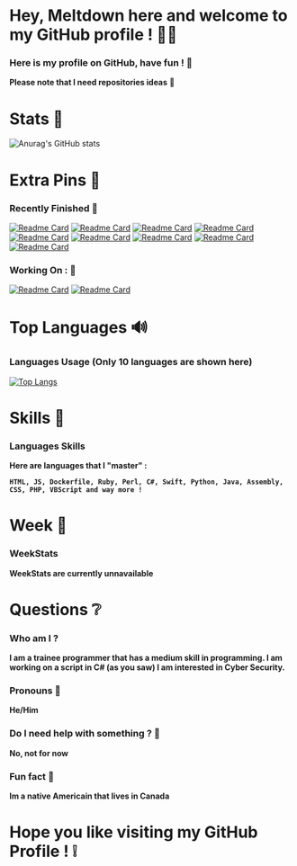 # Hey, Meltdown here and welcome to my GitHub profile ! 👋🏻

### Here is my profile on GitHub, have fun ! 🎈

**Please note that I need repositories ideas** 🧧

# Stats 📣

![Anurag's GitHub stats](https://github-readme-stats.vercel.app/api?username=meltdown1337&show_icons=true&theme=synthwave)

# Extra Pins 📌

### **Recently Finished** 🔔

[![Readme Card](https://github-readme-stats.vercel.app/api/pin/?username=meltdown1337&repo=SimpleTrojan)](https://github.com/anuraghazra/github-readme-stats)
[![Readme Card](https://github-readme-stats.vercel.app/api/pin/?username=meltdown1337&repo=Sudoku)](https://github.com/anuraghazra/github-readme-stats)
[![Readme Card](https://github-readme-stats.vercel.app/api/pin/?username=meltdown1337&repo=AudioVisualizer)](https://github.com/anuraghazra/github-readme-stats)
[![Readme Card](https://github-readme-stats.vercel.app/api/pin/?username=meltdown1337&repo=DiscordBotClient)](https://github.com/anuraghazra/github-readme-stats)
[![Readme Card](https://github-readme-stats.vercel.app/api/pin/?username=meltdown1337&repo=ARTetris)](https://github.com/anuraghazra/github-readme-stats)
[![Readme Card](https://github-readme-stats.vercel.app/api/pin/?username=meltdown1337&repo=GCalcSearch)](https://github.com/anuraghazra/github-readme-stats)
[![Readme Card](https://github-readme-stats.vercel.app/api/pin/?username=meltdown1337&repo=eternal_blue_powershell)](https://github.com/anuraghazra/github-readme-stats)
[![Readme Card](https://github-readme-stats.vercel.app/api/pin/?username=meltdown1337&repo=NXP-PCF8563-Driver)](https://github.com/anuraghazra/github-readme-stats)
[![Readme Card](https://github-readme-stats.vercel.app/api/pin/?username=meltdown1337&repo=rpiForth)](https://github.com/anuraghazra/github-readme-stats)

### **Working On :** 💼

[![Readme Card](https://github-readme-stats.vercel.app/api/pin/?username=meltdown1337&repo=CSscript)](https://github.com/anuraghazra/github-readme-stats)
[![Readme Card](https://github-readme-stats.vercel.app/api/pin/?username=meltdown1337&repo=HUGEUserAuthentication)](https://github.com/anuraghazra/github-readme-stats)


# Top Languages 🔊

### Languages Usage (Only 10 languages are shown here)


[![Top Langs](https://github-readme-stats.vercel.app/api/top-langs/?username=meltdown1337&langs_count=15)](https://github.com/anuraghazra/github-readme-stats)

# Skills 🥋

### Languages Skills

**Here are languages that I "master" :**

**``HTML, JS, Dockerfile, Ruby, Perl, C#, Swift, Python, Java, Assembly, CSS, PHP, VBScript and way more !``**

# Week 🎉

### WeekStats

**WeekStats are currently unnavailable**

# Questions ❔

### Who am I ?

**I am a trainee programmer that has a medium skill in programming. I am working on a script in C# (as you saw) I am interested in Cyber Security.**

### Pronouns 🔧

**He/Him**

### Do I need help with something ? 👥

**No, not for now**

### Fun fact 📜

**Im a native Americain that lives in Canada**

# Hope you like visiting my GitHub Profile ! ❕
>>>>>>>>>>>>>>>>>>>>>>>>>>>>>>>>>>>>>>>>>>>>>>>>>>>>>>>>>>>>>>>>>>>>>>>>>>
